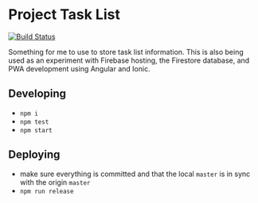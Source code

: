 # Project Task List

[![Build Status][travis-badge]][travis-badge-url]

Something for me to use to store task list information. This is also being used as an experiment with Firebase hosting, the Firestore database, and PWA development using Angular and Ionic.

## Developing

* `npm i`
* `npm test`
* `npm start`

## Deploying

* make sure everything is committed and that the local `master` is in sync with the origin `master`
* `npm run release`

[travis-badge]: https://travis-ci.org/kensodemann/customer-task-list.svg?branch=master
[travis-badge-url]: https://travis-ci.org/kensodemann/customer-task-list

